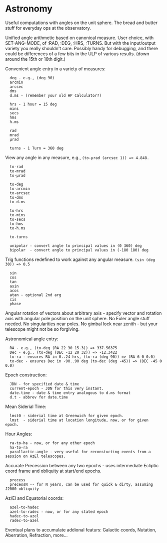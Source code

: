 # Astronomy
Useful computations with angles on the unit sphere. The bread and butter stuff for everyday ops at the observatory.

Unified angle arithmetic based on canonical measure. User choice, with SET-ANG-MODE, of :RAD, :DEG, :HRS, :TURNS. But with the input/output variety you really shouldn't care. Possibly handy for debugging, and there could be differences of a few bits in the ULP of various results. (down around the 15th or 16th digit.)

Convenient angle entry in a variety of measures:
  ```
    deg - e.g., (deg 90)
    arcmin
    arcsec
    dms
    d.ms - (remember your old HP Calculator?)

    hrs - 1 hour = 15 deg
    mins
    secs
    hms
    h.ms
  
    rad
    mrad
    μrad

    turns - 1 Turn = 360 deg
```

View any angle in any measure, e.g., ```(to-μrad (arcsec 1)) => 4.848.```
```
  to-rad
  to-mrad
  to-μrad

  to-deg
  to-arcmin
  to-arcsec
  to-dms
  to-d.ms

  to-hrs
  to-mins
  to-secs
  to-hms
  to-h.ms

  to-turns

  unipolar - convert angle to principal values in (0 360) deg
  bipolar  - convert angle to principal values in (-180 180) deg

```


Trig functions redefined to work against any angular measure. ```(sin (deg 30)) => 0.5```
```
  sin
  cos
  tan
  asin
  acos
  atan - optional 2nd arg
  cis
  phase
```

Angular rotation of vectors about arbitrary axis - specify vector and rotation axis with angular pole position on the unit sphere. No Euler angle stuff needed. No singularities near poles. No gimbal lock near zenith - but your telescope might not be so forgiving.

Astronomical angle entry:
```
  RA - e.g., (to-deg (RA 22 30 15.3)) => 337.56375
  Dec - e.g., (to-deg (DEC -12 20 32)) => -12.3422
  to-ra - ensures RA in 0..24 hrs, (to-ra (deg 90)) => (RA 6 0 0.0)
  to-dec - ensures Dec in -90..90 deg (to-dec (deg -45)) => (DEC -45 0 0.0)
```
Epoch construction:
```
  JDN - for specified date & time
  current-epoch - JDN for this very instant.
  date.time - date & time entry analogous to d.ms format
  d.t - abbrev for date.time
```

Mean Siderial Time:
```
  lmst0 - siderial time at Greenwich for given epoch.
  lmst  - siderial time at location longitude, now, or for given epoch.
```

Hour Angles:
```
  ra-to-ha - now, or for any other epoch
  ha-to-ra
  parallactic-angle - very useful for reconstucting events from a session on AzEl telescopes.
```

Accurate Precession between any two epochs - uses intermediate Ecliptic coord frame and obliquity at start/end epochs.
```
  precess
  precessN -- for N years, can be used for quick & dirty, assuming J2000 obliquity
```

Az/El and Equatorial coords:
```
  azel-to-hadec
  azel-to-radec - now, or for any stated epoch
  hadec-to-azel
  radec-to-azel
```

Eventual plans to accumulate addional featurs: Galactic coords, Nutation, Aberration, Refraction, more...
